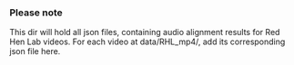 ### Please note

This dir will hold all json files, containing audio alignment results for Red Hen Lab videos. For each video at data/RHL_mp4/, add its corresponding json file here.

